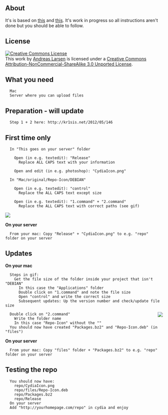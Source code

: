About
---
It's is based on [this](http://www.reddit.com/r/jailbreak/comments/1fi3wr/want_to_make_your_own_cydia_repo_i/) and [this](http://kr1sis.net/2012/05/146). It's work in progress so all instructions aren't done but you should be able to follow.

License
---
<a rel="license" href="http://creativecommons.org/licenses/by-nc-sa/3.0/"><img alt="Creative Commons License" style="border-width:0" src="http://i.creativecommons.org/l/by-nc-sa/3.0/88x31.png" /></a><br />This work by <a xmlns:cc="http://creativecommons.org/ns#" href="http://andreaslarsen.dk" property="cc:attributionName" rel="cc:attributionURL">Andreas Larsen</a> is licensed under a <a rel="license" href="http://creativecommons.org/licenses/by-nc-sa/3.0/">Creative Commons Attribution-NonCommercial-ShareAlike 3.0 Unported License</a>.

What you need
---

      Mac
      Server where you can upload files

Preparation - will update
---

      Step 1 + 2 here: http://kr1sis.net/2012/05/146

First time only
---

      In "This goes on your server" folder
      
        Open (in e.g. textedit): "Release"
          Replace ALL CAPS text with your information
        
        Open and edit (in e.g. photoshop): "CydiaIcon.png"
      
      In "Mac/original/Repo-Icon/DEBIAN"
        
        Open (in e.g. textedit): "control"
          Replace the ALL CAPS text except size
        
        Open (in e.g. textedit): "1.command" + "2.command"
          Replace the ALL CAPS text with correct paths (see gif)
      
<img src="http://d.pr/i/pdSB+" />

**On your server**

      From your mac: Copy "Release" + "CydiaIcon.png" to e.g. "repo" folder on your server


Updates
---

**On your mac**

      Steps in gif:
        Get the file size of the folder inside your project that isn't "DEBIAN"
          In this case the "Applications" folder
          Double click on "1.command" and note the file size
          Open "control" and write the correct size
          Subsequent updates: Up the version number and check/update file size

<img style="float:right" src="http://d.pr/i/BJFG+" />

      Double click on "2.command"
        Write the folder name
        In this case "Repo-Icon" without the ""
      You should now have created "Packages.bz2" and "Repo-Icon.deb" (in "files")
            
**On your server**

      From your mac: Copy "files" folder + "Packages.bz2" to e.g. "repo" folder on your server


Testing the repo
---

      You should now have:
        repo/CydiaIcon.png
        repo/files/Repo-Icon.deb
        repo/Packages.bz2
        repo/Release
      On your server
      Add "http://yourhomepage.com/repo" in cydia and enjoy
